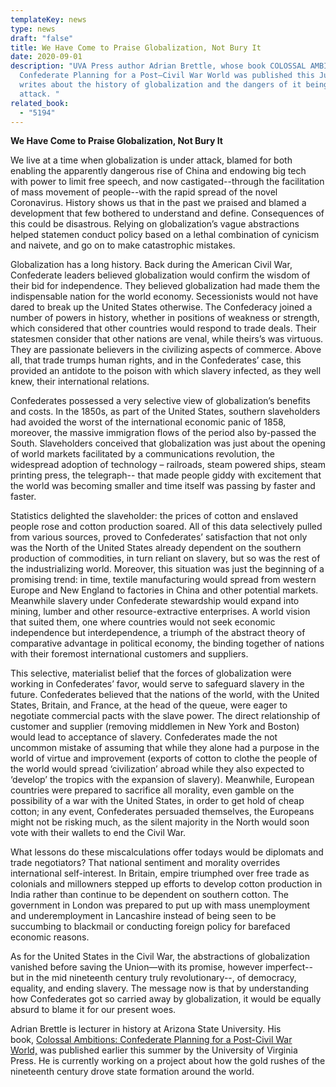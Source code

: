 ```yaml
---
templateKey: news
type: news
draft: "false"
title: We Have Come to Praise Globalization, Not Bury It
date: 2020-09-01
description: "UVA Press author Adrian Brettle, whose book COLOSSAL AMBITIONS:
  Confederate Planning for a Post–Civil War World was published this July,
  writes about the history of globalization and the dangers of it being under
  attack. "
related_book:
  - "5194"
---
```

**We Have Come to Praise Globalization, Not Bury It**

We live at a time when globalization is under attack, blamed for both enabling the apparently dangerous rise of China and endowing big tech with power to limit free speech, and now castigated--through the facilitation of mass movement of people--with the rapid spread of the novel Coronavirus. History shows us that in the past we praised and blamed a development that few bothered to understand and define. Consequences of this could be disastrous. Relying on globalization’s vague abstractions helped statemen conduct policy based on a lethal combination of cynicism and naivete, and go on to make catastrophic mistakes.

Globalization has a long history. Back during the American Civil War, Confederate leaders believed globalization would confirm the wisdom of their bid for independence. They believed globalization had made them the indispensable nation for the world economy. Secessionists would not have dared to break up the United States otherwise. The Confederacy joined a number of powers in history, whether in positions of weakness or strength, which considered that other countries would respond to trade deals. Their statesmen consider that other nations are venal, while theirs’s was virtuous. They are passionate believers in the civilizing aspects of commerce. Above all, that trade trumps human rights, and in the Confederates’ case, this provided an antidote to the poison with which slavery infected, as they well knew, their international relations.

Confederates possessed a very selective view of globalization’s benefits and costs. In the 1850s, as part of the United States, southern slaveholders had avoided the worst of the international economic panic of 1858, moreover, the massive immigration flows of the period also by-passed the South. Slaveholders conceived that globalization was just about the opening of world markets facilitated by a communications revolution, the widespread adoption of technology – railroads, steam powered ships, steam printing press, the telegraph-- that made people giddy with excitement that the world was becoming smaller and time itself was passing by faster and faster.

Statistics delighted the slaveholder: the prices of cotton and enslaved people rose and cotton production soared. All of this data selectively pulled from various sources, proved to Confederates’ satisfaction that not only was the North of the United States already dependent on the southern production of commodities, in turn reliant on slavery, but so was the rest of the industrializing world. Moreover, this situation was just the beginning of a promising trend: in time, textile manufacturing would spread from western Europe and New England to factories in China and other potential markets. Meanwhile slavery under Confederate stewardship would expand into mining, lumber and other resource-extractive enterprises. A world vision that suited them, one where countries would not seek economic independence but interdependence, a triumph of the abstract theory of comparative advantage in political economy, the binding together of nations with their foremost international customers and suppliers.

This selective, materialist belief that the forces of globalization were working in Confederates’ favor, would serve to safeguard slavery in the future. Confederates believed that the nations of the world, with the United States, Britain, and France, at the head of the queue, were eager to negotiate commercial pacts with the slave power. The direct relationship of customer and supplier (removing middlemen in New York and Boston) would lead to acceptance of slavery. Confederates made the not uncommon mistake of assuming that while they alone had a purpose in the world of virtue and improvement (exports of cotton to clothe the people of the world would spread ‘civilization’ abroad while they also expected to ‘develop’ the tropics with the expansion of slavery). Meanwhile, European countries were prepared to sacrifice all morality, even gamble on the possibility of a war with the United States, in order to get hold of cheap cotton; in any event, Confederates persuaded themselves, the Europeans might not be risking much, as the silent majority in the North would soon vote with their wallets to end the Civil War.

What lessons do these miscalculations offer todays would be diplomats and trade negotiators? That national sentiment and morality overrides international self-interest. In Britain, empire triumphed over free trade as colonials and millowners stepped up efforts to develop cotton production in India rather than continue to be dependent on southern cotton. The government in London was prepared to put up with mass unemployment and underemployment in Lancashire instead of being seen to be succumbing to blackmail or conducting foreign policy for barefaced economic reasons.

As for the United States in the Civil War, the abstractions of globalization vanished before saving the Union—with its promise, however imperfect--but in the mid nineteenth century truly revolutionary--, of democracy, equality, and ending slavery. The message now is that by understanding how Confederates got so carried away by globalization, it would be equally absurd to blame it for our present woes.

Adrian Brettle is lecturer in history at Arizona State University. His book, [Colossal Ambitions: Confederate Planning for a Post-Civil War World,](https://www.upress.virginia.edu/title/5194) was published earlier this summer by the University of Virginia Press. He is currently working on a project about how the gold rushes of the nineteenth century drove state formation around the world.